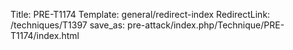 Title: PRE-T1174
Template: general/redirect-index
RedirectLink: /techniques/T1397
save_as: pre-attack/index.php/Technique/PRE-T1174/index.html